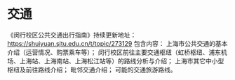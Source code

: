 # 交通
《闵行校区公共交通出行指南》持续更新地址：https://shuiyuan.sjtu.edu.cn/t/topic/273129
包含内容：
上海市公共交通的基本介绍（运营情况、购票乘车等）；
闵行校区前往主要交通枢纽（虹桥枢纽、浦东机场、上海站、上海南站、上海松江站等）的路线分析与介绍；
上海市其它中小型枢纽及前往路线介绍；
毗邻交通介绍；
可能的交通旅游路线。
